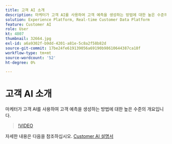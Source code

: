 ```yaml
---
title: 고객 AI 소개
description: 마케터가 고객 AI를 사용하여 고객 예측을 생성하는 방법에 대한 높은 수준의 개요입니다.
solution: Experience Platform, Real-time Customer Data Platform
feature: Customer AI
role: User
kt: 4807
thumbnail: 32664.jpg
exl-id: a6a9302f-b9dd-4201-a81e-5c8a2f58b82d
source-git-commit: 17be24fe619139056a69190b98610644387ca18f
workflow-type: tm+mt
source-wordcount: '52'
ht-degree: 0%

---
```


# 고객 AI 소개

마케터가 고객 AI를 사용하여 고객 예측을 생성하는 방법에 대한 높은 수준의 개요입니다.

>[!VIDEO](https://video.tv.adobe.com/v/32664?quality=12&learn=on)

자세한 내용은 다음을 참조하십시오. [Customer AI 설명서](https://experienceleague.adobe.com/docs/experience-platform/intelligent-services/customer-ai/overview.html)
